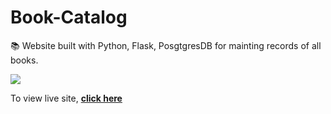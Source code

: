 # Book-Catalog
📚 Website built with Python, Flask, PosgtgresDB for mainting records of all books.

![](books-inc.gif)

To view live site, **[click here](https://bharatkammakatla.com/)**
